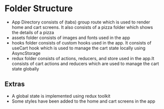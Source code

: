 # Folder Structure

- App Directory consists of (tabs) group route which is used to render home and cart screens. It also consists of a pizza folder which shows the details of a pizza
- assets folder consists of images and fonts used in the app
- hooks folder consists of custom hooks used in the app. It consists of useCart hook which is used to manage the cart state locally using AsyncStorage
- redux folder consists of actions, reducers, and store used in the app.It consists of cart actions and reducers which are used to manage the cart state globally

## Extras

- A global state is implemented using redux toolkit
- Some styles have been added to the home and cart screens in the app
